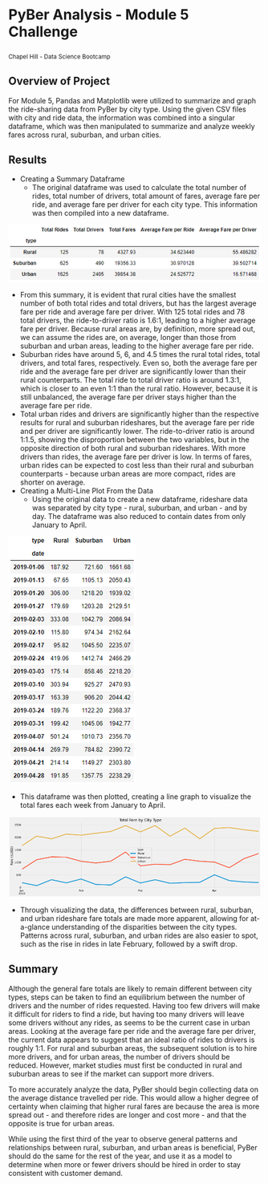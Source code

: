 # PyBer Analysis - Module 5 Challenge
<sub>Chapel Hill - Data Science Bootcamp</sub>

## Overview of Project
For Module 5, Pandas and Matplotlib were utilized to summarize and graph the ride-sharing data from PyBer by city type. Using the given CSV files with city and ride data, the information was combined into a singular dataframe, which was then manipulated to summarize and analyze weekly fares across rural, suburban, and urban cities.

## Results
* Creating a Summary Dataframe
  * The original dataframe was used to calculate the total number of rides, total number of drivers, total amount of fares, average fare per ride, and average fare per driver for each city type. This information was then compiled into a new dataframe.

![Summary dataframe](/images/summary_df.png)

  * From this summary, it is evident that rural cities have the smallest number of both total rides and total drivers, but has the largest average fare per ride and average fare per driver. With 125 total rides and 78 total drivers, the ride-to-driver ratio is 1.6:1, leading to a higher average fare per driver. Because rural areas are, by definition, more spread out, we can assume the rides are, on average, longer than those from suburban and urban areas, leading to the higher average fare per ride.
  * Suburban rides have around 5, 6, and 4.5 times the rural total rides, total drivers, and total fares, respectively. Even so, both the average fare per ride and the average fare per driver are significantly lower than their rural counterparts. The total ride to total driver ratio is around 1.3:1, which is closer to an even 1:1 than the rural ratio. However, because it is still unbalanced, the average fare per driver stays higher than the average fare per ride.
  * Total urban rides and drivers are significantly higher than the respective results for rural and suburban rideshares, but the average fare per ride and per driver are significantly lower. The ride-to-driver ratio is around 1:1.5, showing the disproportion between the two variables, but in the opposite direction of both rural and suburban rideshares. With more drivers than rides, the average fare per driver is low. In terms of fares, urban rides can be expected to cost less than their rural and suburban counterparts - because urban areas are more compact, rides are shorter on average.
* Creating a Multi-Line Plot From the Data
  * Using the original data to create a new dataframe, rideshare data was separated by city type - rural, suburban, and urban - and by day. The dataframe was also reduced to contain dates from only January to April.

![January to April weekly dataframe](/images/jan_apr_df.png)

  * This dataframe was then plotted, creating a line graph to visualize the total fares each week from January to April.

![Total fare by city type graph](/images/jan_apr_plot.png)

  * Through visualizing the data, the differences between rural, suburban, and urban rideshare fare totals are made more apparent, allowing for at-a-glance understanding of the disparities between the city types. Patterns across rural, suburban, and urban rides are also easier to spot, such as the rise in rides in late February, followed by a swift drop.

## Summary
Although the general fare totals are likely to remain different between city types, steps can be taken to find an equilibrium between the number of drivers and the number of rides requested. Having too few drivers will make it difficult for riders to find a ride, but having too many drivers will leave some drivers without any rides, as seems to be the current case in urban areas. Looking at the average fare per ride and the average fare per driver, the current data appears to suggest that an ideal ratio of rides to drivers is roughly 1:1. For rural and suburban areas, the subsequent solution is to hire more drivers, and for urban areas, the number of drivers should be reduced. However, market studies must first be conducted in rural and suburban areas to see if the market can support more drivers.

To more accurately analyze the data, PyBer should begin collecting data on the average distance travelled per ride. This would allow a higher degree of certainty when claiming that higher rural fares are because the area is more spread out - and therefore rides are longer and cost more - and that the opposite is true for urban areas.

While using the first third of the year to observe general patterns and relationships between rural, suburban, and urban areas is beneficial, PyBer should do the same for the rest of the year, and use it as a model to determine when more or fewer drivers should be hired in order to stay consistent with customer demand. 
